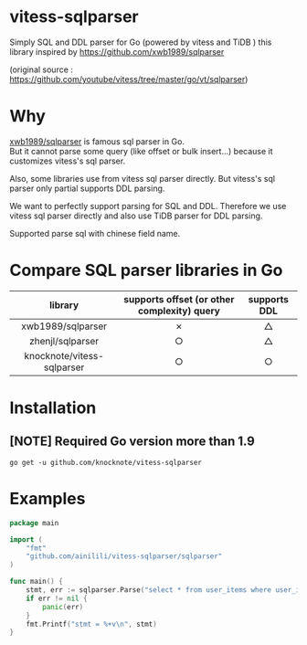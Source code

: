 # vitess-sqlparser

Simply SQL and DDL parser for Go (powered by vitess and TiDB )
this library inspired by https://github.com/xwb1989/sqlparser

(original source : https://github.com/youtube/vitess/tree/master/go/vt/sqlparser)

# Why

[xwb1989/sqlparser](https://github.com/xwb1989/sqlparser) is famous sql parser in Go.  
But it cannot parse some query (like offset or bulk insert...) because it customizes vitess's sql parser.  

Also, some libraries use from vitess sql parser directly. But vitess's sql parser only partial supports DDL parsing.  

We want to perfectly support parsing for SQL and DDL.
Therefore we use vitess sql parser directly and also use TiDB parser for DDL parsing.

Supported parse sql with chinese field name.

# Compare SQL parser libraries in Go

| library | supports offset (or other complexity) query | supports DDL |
|:---:|:---:|:---:|
|xwb1989/sqlparser |✗ | △|
|zhenjl/sqlparser | ○|△ |
|knocknote/vitess-sqlparser|○|○|

# Installation

## [NOTE] Required Go version more than 1.9

```
go get -u github.com/knocknote/vitess-sqlparser
```

# Examples

```go
package main

import (
 	"fmt"
	"github.com/ainilili/vitess-sqlparser/sqlparser"
)

func main() {
	stmt, err := sqlparser.Parse("select * from user_items where user_id=1 order by created_at limit 3 offset 10")
	if err != nil {
		panic(err)
	}
	fmt.Printf("stmt = %+v\n", stmt)
}

```
